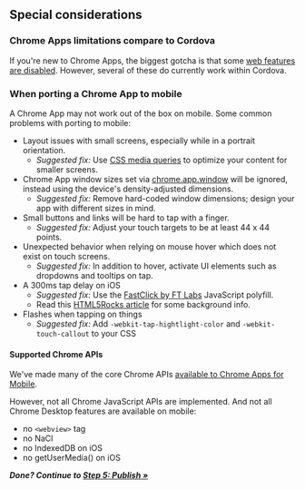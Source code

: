 ## Special considerations

### Chrome Apps limitations compare to Cordova

If you're new to Chrome Apps, the biggest gotcha is that some [web features are disabled](http://developer.chrome.com/apps/app_deprecated). However, several of these do currently work within Cordova.

### When porting a Chrome App to mobile

A Chrome App may not work out of the box on mobile. Some common problems with porting to mobile:

* Layout issues with small screens, especially while in a portrait orientation.
  * _Suggested fix:_ Use [CSS media queries](http://www.html5rocks.com/en/mobile/mobifying/#toc-mediaqueries) to optimize your content for smaller screens.
* Chrome App window sizes set via [chrome.app.window](http://developer.chrome.com/apps/app_window.html) will be ignored, instead using the device's density-adjusted dimensions.
  * _Suggested fix:_ Remove hard-coded window dimensions; design your app with different sizes in mind.
* Small buttons and links will be hard to tap with a finger.
  * _Suggested fix:_ Adjust your touch targets to be at least 44 x 44 points. 
* Unexpected behavior when relying on mouse hover which does not exist on touch screens.
  * _Suggested fix:_ In addition to hover, activate UI elements such as dropdowns and tooltips on tap.
* A 300ms tap delay on iOS
  * _Suggested fix:_ Use the [FastClick by FT Labs](https://github.com/ftlabs/fastclick) JavaScript polyfill.
  * Read this [HTML5Rocks article](http://updates.html5rocks.com/2013/12/300ms-tap-delay-gone-away) for some background info.
* Flashes when tapping on things
  * _Suggested fix:_ Add `-webkit-tap-hightlight-color` and `-webkit-touch-callout` to your CSS

#### Supported Chrome APIs 

We've made many of the core Chrome APIs [available to Chrome Apps for Mobile](APIsAndLibraries.md).

However, not all Chrome JavaScript APIs are implemented. And not all Chrome Desktop features are available on mobile:

  * no `<webview>` tag
  * no NaCl
  * no IndexedDB on iOS
  * no getUserMedia() on iOS


_**Done? Continue to [Step 5: Publish &raquo;](Publish.md)**_
